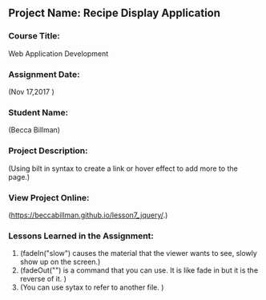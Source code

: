 ## Project Name:  Recipe Display Application

### Course Title:
Web Application Development

### Assignment Date:  
(Nov 17,2017 )

### Student Name:  
(Becca Billman)

### Project Description:
(Using bilt in syntax to create a link or hover effect to add more to the page.)

### View Project Online:
(https://beccabillman.github.io/lesson7_jquery/.)

### Lessons Learned in the Assignment:
1. (fadeIn("slow") causes the material that the viewer wants to see, slowly show up on the screen.) 
2. (fadeOut("") is a command that you can use. It is like fade in but it is the reverse of it. )
3. (You can use sytax to refer to another file. )


